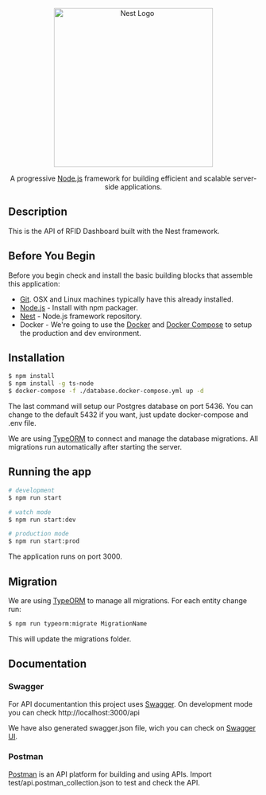 <p align="center">
  <a href="http://nestjs.com/" target="blank"><img src="https://nestjs.com/img/logo_text.svg" width="320" alt="Nest Logo" /></a>
</p>

[circleci-image]: https://img.shields.io/circleci/build/github/nestjs/nest/master?token=abc123def456
[circleci-url]: https://circleci.com/gh/nestjs/nest

  <p align="center">A progressive <a href="http://nodejs.org" target="_blank">Node.js</a> framework for building efficient and scalable server-side applications.</p>

## Description

This is the API of RFID Dashboard built with the Nest framework.

## Before You Begin

Before you begin check and install the basic building blocks that assemble this application:

- [Git](https://git-scm.com/downloads). OSX and Linux machines typically have this already installed.
- [Node.js](https://nodejs.org/en/download/) - Install with npm packager.
- [Nest](https://docs.nestjs.com/) - Node.js framework repository.
- Docker - We're going to use the [Docker](https://www.docker.com/) and [Docker Compose](https://docs.docker.com/compose/) to setup the production and dev environment.

## Installation

```bash
$ npm install
$ npm install -g ts-node
$ docker-compose -f ./database.docker-compose.yml up -d
```

The last command will setup our Postgres database on port 5436. You can change to the default 5432 if you want, just update docker-compose and .env file.

We are using [TypeORM](https://typeorm.io/#/) to connect and manage the database migrations. All migrations run automatically after starting the server.

## Running the app

```bash
# development
$ npm run start

# watch mode
$ npm run start:dev

# production mode
$ npm run start:prod
```

The application runs on port 3000.

## Migration

We are using [TypeORM](https://typeorm.io/#/) to manage all migrations. For each entity change run:

```bash
$ npm run typeorm:migrate MigrationName
```

This will update the migrations folder.

## Documentation

### Swagger

For API documentantion this project uses [Swagger](https://swagger.io/). On development mode you can check http://localhost:3000/api

We have also generated swagger.json file, wich you can check on [Swagger UI](https://editor.swagger.io/).

### Postman

[Postman](https://www.postman.com/) is an API platform for building and using APIs. Import test/api.postman_collection.json to test and check the API.
